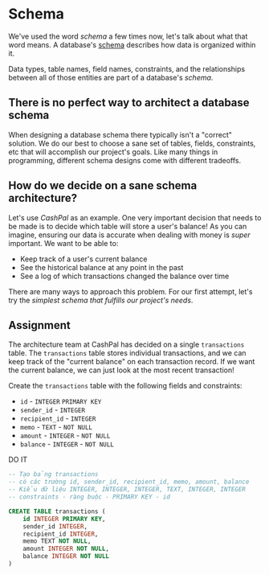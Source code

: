 # Schema

We've used the word *schema* a few times now, let's talk about what that word means. A database's [schema](https://www.ibm.com/cloud/learn/database-schema) describes how data is organized within it.

Data types, table names, field names, constraints, and the relationships between all of those entities are part of a database's *schema*.

## There is no perfect way to architect a database schema

When designing a database schema there typically isn't a "correct" solution. We do our best to choose a sane set of tables, fields, constraints, etc that will accomplish our project's goals. Like many things in programming, different schema designs come with different tradeoffs.

## How do we decide on a sane schema architecture?

Let's use *CashPal* as an example. One very important decision that needs to be made is to decide which table will store a user's balance! As you can imagine, ensuring our data is accurate when dealing with money is *super* important. We want to be able to:

* Keep track of a user's current balance
* See the historical balance at any point in the past
* See a log of which transactions changed the balance over time

There are many ways to approach this problem. For our first attempt, let's try the *simplest schema that fulfills our project's needs*. 

## Assignment

The architecture team at CashPal has decided on a single `transactions` table. The `transactions` table stores individual transactions, and we can keep track of the "current balance" on each transaction record. If we want the current balance, we can just look at the most recent transaction!

Create the `transactions` table with the following fields and constraints:

* `id` - `INTEGER` `PRIMARY KEY`
* `sender_id` - `INTEGER`
* `recipient_id` - `INTEGER`
* `memo` - `TEXT` - `NOT NULL`
* `amount` - `INTEGER` - `NOT NULL`
* `balance` - `INTEGER` - `NOT NULL`

DO IT 

```SQL
-- Tạo bảng transactions
-- có các trường id, sender_id, recipient_id, memo, amount, balance
-- Kiểu dữ liệu INTEGER, INTEGER, INTEGER, TEXT, INTEGER, INTEGER
-- constraints - ràng buộc - PRIMARY KEY - id 

CREATE TABLE transactions (
    id INTEGER PRIMARY KEY,
    sender_id INTEGER,
    recipient_id INTEGER,
    memo TEXT NOT NULL,
    amount INTEGER NOT NULL,
    balance INTEGER NOT NULL
)

```

